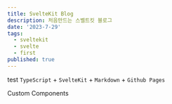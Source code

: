 ```yaml
---
title: SvelteKit Blog
description: 처음만드는 스벨트킷 블로그
date: '2023-7-29'
tags:
  - sveltekit
  - svelte
  - first
published: true
---
```


test
`TypeScript` + `SvelteKit` + `Markdown` + `Github Pages`

Custom Components
